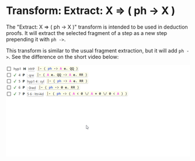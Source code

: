 # Transform: Extract: X ⇒ ( ph -> X )

The "Extract: X ⇒ ( ph -> X )" transform is intended to be used in deduction proofs.
It will extract the selected fragment of a step as a new step prepending it with `ph ->`.

This transform is similar to the usual fragment extraction, but it will add `ph ->`.
See the difference on the short video below:

<img src="../img/transform_extract_in_deduction.gif">